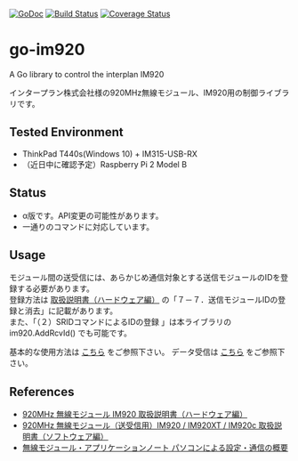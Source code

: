 [![GoDoc](https://godoc.org/github.com/tomoya0x00/go-im920?status.svg)](http://godoc.org/github.com/tomoya0x00/go-im920)
[![Build Status](https://travis-ci.org/tomoya0x00/go-im920.svg?branch=master)](https://travis-ci.org/tomoya0x00/go-im920)
[![Coverage Status](https://coveralls.io/repos/tomoya0x00/go-im920/badge.svg?branch=master&service=github)](https://coveralls.io/github/tomoya0x00/go-im920?branch=master)

# go-im920

A Go library to control the interplan IM920

インタープラン株式会社様の920MHz無線モジュール、IM920用の制御ライブラリです。

## Tested Environment

* ThinkPad T440s(Windows 10) + IM315-USB-RX
* （近日中に確認予定）Raspberry Pi 2 Model B

## Status

* α版です。API変更の可能性があります。
* 一通りのコマンドに対応しています。

## Usage

モジュール間の送受信には、あらかじめ通信対象とする送信モジュールのIDを登録する必要があります。  
登録方法は [取扱説明書（ハードウェア編）](http://www.interplan.co.jp/support/solution/IM315/manual/IM920_HW_manual.pdf)
の「７－７．送信モジュールIDの登録と消去」に記載があります。  
また、「（２）SRIDコマンドによるIDの登録 」は本ライブラリの im920.AddRcvId() でも可能です。

基本的な使用方法は [こちら](https://github.com/tomoya0x00/go-im920/blob/master/example_interface_test.go) をご参照下さい。
データ受信は [こちら](https://github.com/tomoya0x00/go-im920/blob/master/example_test.go) をご参照下さい。

## References

* [920MHz 無線モジュール IM920 取扱説明書（ハードウェア編）](http://www.interplan.co.jp/support/solution/IM315/manual/IM920_HW_manual.pdf)
* [920MHz 無線モジュール（送受信用）IM920 / IM920XT / IM920c 取扱説明書（ソフトウェア編） ](http://www.interplan.co.jp/support/solution/IM315/manual/IM920_SW_manual.pdf)
* [無線モジュール・アプリケーションノート パソコンによる設定・通信の概要 ](http://www.interplan.co.jp/support/solution/IM315/app_note/AN01.pdf)
